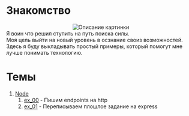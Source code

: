 # Знакомство
<div style='display: flex; justify-content: center;' >
    <image src="./img/daniel-k-cheung-cPF2nlWcMY4-unsplash.jpg" alt="Описание картинки">
</div>
<!-- ![img](./img/daniel-k-cheung-cPF2nlWcMY4-unsplash.jpg)<br /> -->
Я воин что решил ступить на путь поиска силы. <br />
Моя цель выйти на новый уровень в осзнание своиз возможностей. Здесь я буду выкладывать простый примеры, который помогут мне лучше понимать технологию.

# Темы
1) [Node]()
    1) [ex_00]() - Пишим endpoints на http
    2) [ex_01]() - Переписываем плошлое задание на express